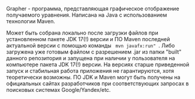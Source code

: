 Grapher - программа, представляющая графическое отображение получаемого уравнения. Написана на Java с использованием технологии Maven.

Может быть собрана локально после загрузки файлов при установленном пакете JDK 17(!) версии и ПО Maven последней актуальной версии с помощью команды <code> mvn javafx:run" </code>.
Либо загружена уже готовым файлом с разрешением .jar из папки "built" данного репозитория и запущена при наличии у пользователя на компьютере пакета JDK 17(!) версии. 
На версиях старше приведенной запуск и стабильная работа приложения не гарантируются, хотя теоретически возможны.
ПО JDK и Maven могут быть получены на официальных сайтах разработчиков при соответствующих запросах в поисковых системах Google/Yandex/etc.

